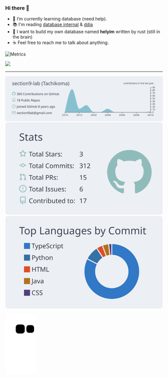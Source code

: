 ### Hi there 👋
- 🌱 I’m currently learning database (need help).
- 📚 I'm reading [database internal](https://github.com/sinsay/database_internals) & [ddia](https://github.com/Vonng/ddia)
- 🍉 I want to build my own database named **helyim** written by rust (still in the brain)
- ☕️  Feel free to reach me to talk about anything.

![Metrics](https://metrics.lecoq.io/section9-lab?template=classic&base.header=0&base.activity=0&base.community=0&base.repositories=0&base.metadata=0&isocalendar=1&isocalendar.duration=half-year&config.timezone=Asia%2FShanghai)


![](https://komarev.com/ghpvc/?username=section9-lab&color=dc143c)

---

[![](https://raw.githubusercontent.com/section9-lab/section9-lab/master/profile-summary-card-output/nord_bright/0-profile-details.svg)](https://github.com/section9-lab)  
[![](https://raw.githubusercontent.com/section9-lab/section9-lab/master/profile-summary-card-output/nord_bright/3-stats.svg)](https://github.com/section9-lab)
[![](https://raw.githubusercontent.com/section9-lab/section9-lab/master/profile-summary-card-output/nord_bright/2-most-commit-language.svg)](https://github.com/section9-lab)

![github contribution grid snake animation](https://raw.githubusercontent.com/section9-lab/section9-lab/output/github-contribution-grid-snake.svg)
